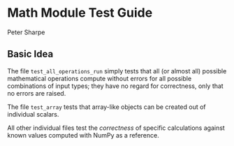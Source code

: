 # Math Module Test Guide

Peter Sharpe

## Basic Idea

The file `test_all_operations_run` simply tests that all (or almost all) possible mathematical operations compute without errors for all possible combinations of input types; they have no regard for correctness, only that no errors are raised.

The file `test_array` tests that array-like objects can be created out of individual scalars.

All other individual files test the *correctness* of specific calculations against known values computed with NumPy as a reference. 